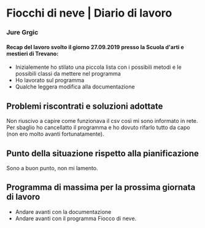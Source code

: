 # Fiocchi di neve | Diario di lavoro
### Jure Grgic

#### Recap del lavoro svolto il giorno 27.09.2019 presso la Scuola d'arti e mestieri di Trevano:
- Inizialemente ho stilato una piccola lista con i possibili metodi e le possibili classi da mettere nel programma
- Ho lavorato sul programma
- Qualche leggera modifica alla documentazione

##  Problemi riscontrati e soluzioni adottate
Non riuscivo a capire come funzionava il csv così mi sono informato in rete.
Per sbaglio ho cancellatto il programma e ho dovuto rifarlo tutto da capo (non ero molto avanti fortunatamente).

##  Punto della situazione rispetto alla pianificazione
Sono a buon punto, non mi lamento.

## Programma di massima per la prossima giornata di lavoro
- Andare avanti con la documentazione
- Andare avanti con il programma Fiocco di neve.
